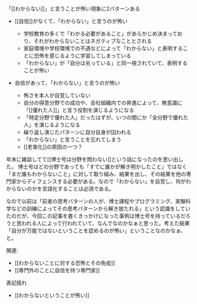 
「[[わからない]]」と言うことが怖い現象に2パターンある

- [[自信]]がなくて、「わからない」と言うのが怖い
    - 学校教育の多くで「わかる必要があること」があらかじめ決まっており、それがわからないことはネガティブなこととされる
    - 家庭環境や学校環境での不遇などによって「わからない」と表明することに恐怖を感じるように学習してしまっている
    - 「わからない」が「自分は劣っている」と同一視されていて、表明することが怖い

- 自信があって、「わからない」と言うのが怖い
    - 怖さを本人が自覚していない
    - 自分の得意分野での成功や、会社組織内での昇進によって、無意識に「[[優れた人]]」と言う役割を演じるようになる
    - 「特定分野で優れた人」だったはずが、いつの間にか「全分野で優れた人」を演じるようになる
    - 繰り返し演じたパターンに自分自身が囚われる
    - 「わからない」と言うことを忘れてしまう
    - [[老害化]]の原因の一つ？

年末に雑談してて[[博士号は分野を問わない]]という話になったのを思い出した。
博士号はどの分野であっても「すでに誰かが解き明かしたこと」ではなく「まだ誰もわからないこと」に対して取り組み、結果を出し、その結果を他の専門家からディフェンスする必要がある。なので「わからない」を自覚し、何がわからないのかを言語化することは必須である。

なので以前は「前者の思考パターンの人が、博士課程やプログラミング、実験科学などの訓練によってその思考パターンから解き放たれる」という認識をしていたのだが、今回この記事を書くきっかけになった事例は博士号を持っているだろうと思われる人によって行われていて、なんでなのかなぁと思った。考えた結果「自分が万能ではないということを認めるのが怖い」ということなのかなぁ、と。

関連:
- [[わからないことに対する恐怖とその免疫]]
- [[専門外のことに自信を持つ専門家]]

表記揺れ
- [[わからないということが怖い]]
